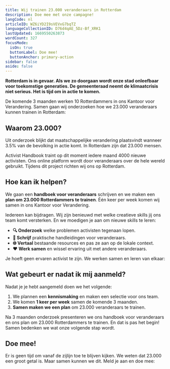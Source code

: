 ```yaml
---
title: Wij trainen 23.000 veranderaars in Rotterdam
description: Doe mee met onze campagne!
langCode: nl
articleID: WZ6iYD2I9sVEVxG7bqTZ
languageCollectionID: D76d4qAE_5Dz-Bf_XRK1
lastUpdated: 1669550263873
wordCount: 327
focusMode:
  isOn: true
  buttonLabel: Doe mee!
  buttonAnchor: primary-action
sidebar: false
aside: false
---
```


**Rotterdam is in gevaar. Als we zo doorgaan wordt onze stad onleefbaar voor toekomstige generaties. De gemeenteraad neemt de klimaatcrisis niet serieus. Het is tijd om in actie te komen.**

De komende 3 maanden werken 10 Rotterdammers in ons Kantoor voor Verandering. Samen gaan wij onderzoeken hoe we 23.000 veranderaars kunnen trainen in Rotterdam:

<action-button buttonanchor="primary-action" buttonlabel="👉 Doe mee!"></action-button>

## **Waarom 23.000?**

Uit onderzoek blijkt dat maatschappelijke verandering plaatsvindt wanneer 3.5% van de bevolking in actie komt. In Rotterdam zijn dat 23.000 mensen.

Activist Handbook traint op dit moment iedere maand 4000 nieuwe activisten. Ons online platform wordt door veranderaars over de hele wereld gebruikt. Tijdens dit project richten wij ons op Rotterdam.

## **Hoe kan ik helpen?**

We gaan een **handboek voor veranderaars** schrijven en we maken een **plan om 23.000 Rotterdammers te trainen**. Één keer per week komen wij samen in ons Kantoor voor Verandering.

Iedereen kan bijdragen. Wij zijn benieuwd met welke creatieve skills jij ons team komt versterken. En we moedigen je aan om nieuwe skills te leren:

- **🔍 Onderzoek** welke problemen activisten tegenaan lopen.
- **📝 Schrijf** praktische handleidingen voor veranderaars.
- **🌐 Vertaal** bestaande resources en pas ze aan op de lokale context.
- ❤️ **Werk samen** en wissel ervaring uit met andere veranderaars.

Je hoeft geen ervaren activist te zijn. We werken samen en leren van elkaar:

<action-button buttonanchor="primary-action" buttonlabel="👉 Doe mee!"></action-button>

## **Wat gebeurt er nadat ik mij aanmeld?**

Nadat je je hebt aangemeld doen we het volgende:

1.  We plannen een **kennismaking** en maken een selectie voor ons team.
2.  We komen **1 keer per week** samen de komende 3 maanden.
3.  **Samen maken we een plan** om 23.000 veranderaars te trainen.

Na 3 maanden onderzoek presenteren we ons handboek voor veranderaars en ons plan om 23.000 Rotterdammers te trainen. En dat is pas het begin! Samen bedenken we wat onze volgende stap wordt.

<action-signup><h2>Doe mee!</h2><p>Er is geen tijd om vanaf de zijlijn toe te blijven kijken. We weten dat 23.000 een groot getal is. Maar samen kunnen we dit. Meld je aan en doe mee:</p></action-signup>
